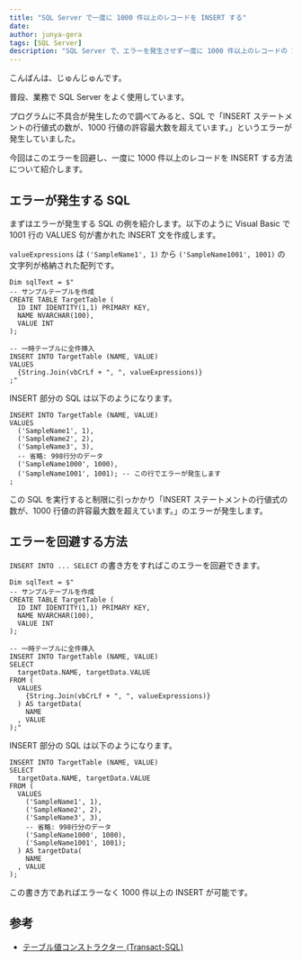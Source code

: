 ```yaml
---
title: "SQL Server で一度に 1000 件以上のレコードを INSERT する"
date: 
author: junya-gera
tags: [SQL Server]
description: "SQL Server で、エラーを発生させず一度に 1000 件以上のレコードの INSERT を実行する方法を紹介します。"
---
```


こんばんは、じゅんじゅんです。

普段、業務で SQL Server をよく使用しています。

プログラムに不具合が発生したので調べてみると、SQL で「INSERT ステートメントの行値式の数が、1000 行値の許容最大数を超えています。」というエラーが発生していました。

今回はこのエラーを回避し、一度に 1000 件以上のレコードを INSERT する方法について紹介します。

## エラーが発生する SQL

まずはエラーが発生する SQL の例を紹介します。以下のように Visual Basic で 1001 行の VALUES 句が書かれた INSERT 文を作成します。 

`valueExpressions` は `('SampleName1', 1)` から `('SampleName1001', 1001)` の文字列が格納された配列です。

```VB:title=エラーが発生する&nbsp;SQL&nbsp;文作成するプログラム
Dim sqlText = $"
-- サンプルテーブルを作成
CREATE TABLE TargetTable (
  ID INT IDENTITY(1,1) PRIMARY KEY,
  NAME NVARCHAR(100),
  VALUE INT
);

-- 一時テーブルに全件挿入
INSERT INTO TargetTable (NAME, VALUE)
VALUES
  {String.Join(vbCrLf + ", ", valueExpressions)}
;"
```

INSERT 部分の SQL は以下のようになります。

```SQL:title=エラーが発生する&nbsp;INSERT&nbsp;文
INSERT INTO TargetTable (NAME, VALUE)
VALUES
  ('SampleName1', 1),
  ('SampleName2', 2),
  ('SampleName3', 3),
  -- 省略: 998行分のデータ
  ('SampleName1000', 1000),
  ('SampleName1001', 1001); -- この行でエラーが発生します
;
```

この SQL を実行すると制限に引っかかり「INSERT ステートメントの行値式の数が、1000 行値の許容最大数を超えています。」のエラーが発生します。

## エラーを回避する方法

`INSERT INTO ... SELECT` の書き方をすればこのエラーを回避できます。

```VB:title=エラーが発生しない&nbsp;SQL&nbsp;文作成するプログラム
Dim sqlText = $"
-- サンプルテーブルを作成
CREATE TABLE TargetTable (
  ID INT IDENTITY(1,1) PRIMARY KEY,
  NAME NVARCHAR(100),
  VALUE INT
);

-- 一時テーブルに全件挿入
INSERT INTO TargetTable (NAME, VALUE)
SELECT
  targetData.NAME, targetData.VALUE
FROM (
  VALUES
    {String.Join(vbCrLf + ", ", valueExpressions)}
  ) AS targetData(
    NAME
  , VALUE
);"
```

INSERT 部分の SQL は以下のようになります。

```SQL:title=エラーが発生しない&nbsp;INSERT&nbsp;文
INSERT INTO TargetTable (NAME, VALUE)
SELECT
  targetData.NAME, targetData.VALUE
FROM (
  VALUES
    ('SampleName1', 1),
    ('SampleName2', 2),
    ('SampleName3', 3),
    -- 省略: 998行分のデータ
    ('SampleName1000', 1000),
    ('SampleName1001', 1001);
  ) AS targetData(
    NAME
  , VALUE
);
```

この書き方であればエラーなく 1000 件以上の INSERT が可能です。

## 参考

- [テーブル値コンストラクター (Transact-SQL)](https://learn.microsoft.com/ja-jp/sql/t-sql/queries/table-value-constructor-transact-sql?view=sql-server-ver16)



